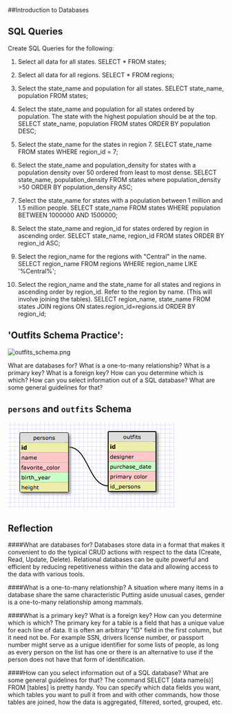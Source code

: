 ##Introduction to Databases
## SQL Queries

Create SQL Queries for the following:

1. Select all data for all states.
  SELECT * FROM states;

2. Select all data for all regions.
  SELECT * FROM regions;

3. Select the state_name and population for all states.
  SELECT state_name, population FROM states;

4. Select the state_name and population for all states ordered by population. The state with the highest population should be at the top.
  SELECT state_name, population FROM states ORDER BY population DESC;

5. Select the state_name for the states in region 7.
  SELECT state_name FROM states WHERE region_id = 7;

6. Select the state_name and population_density for states with a population density over 50 ordered from least to most dense.
  SELECT state_name, population_density FROM states where population_density >50 ORDER BY population_density ASC;

7. Select the state_name for states with a population between 1 million and 1.5 million people.
  SELECT state_name FROM states WHERE population BETWEEN 1000000 AND 1500000;

8. Select the state_name and region_id for states ordered by region in ascending order.
  SELECT state_name, region_id FROM states ORDER BY region_id ASC;

9. Select the region_name for the regions with "Central" in the name.
  SELECT region_name FROM regions WHERE region_name LIKE '%Central%';

10. Select the region_name and the state_name for all states and regions in ascending order by region_id. Refer to the region by name. (This will involve joining the tables).
  SELECT region_name, state_name FROM states JOIN regions ON states.region_id=regions.id ORDER BY region_id;

## 'Outfits Schema Practice':
![outfits_schema.png]()

What are databases for?
What is a one-to-many relationship?
What is a primary key? What is a foreign key? How can you determine which is which?
How can you select information out of a SQL database? What are some general guidelines for that?


## `persons` and `outfits` Schema
![Here's my schema](https://github.com/JonClayton/phase-0/blob/master/week-8/intro-to-databases/Schema.png "Jon's first schema")

## Reflection
####What are databases for?
Databases store data in a format that makes it convenient to do the typical CRUD actions with respect to the data (Create, Read, Update, Delete).  Relational databases can be quite powerful and efficient by reducing repetitiveness within the data and allowing access to the data with various tools.

####What is a one-to-many relationship?
A situation where many items in a database share the same characteristic  Putting aside unusual cases, gender is a one-to-many relationship among mammals.

####What is a primary key? What is a foreign key? How can you determine which is which?
The primary key for a table is a field that has a unique value for each line of data. It is often an arbitrary "ID" field in the first column, but it need not be. For example SSN, drivers license number, or passport number might serve as a unigue identifier for some lists of people, as long as every person on the list has one or there is an alternative to use if the person does not have that form of identification.

####How can you select information out of a SQL database? What are some general guidelines for that?
The command SELECT [data name(s)] FROM [tables] is pretty handy. You can specify which data fields you want, which tables you want to pull it from and with other commands, how those tables are joined, how the data is aggregated, filtered, sorted, grouped, etc.